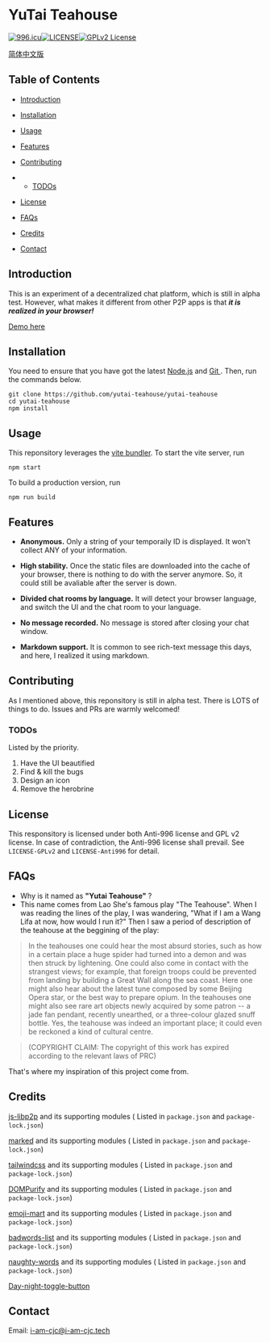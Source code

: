 # YuTai Teahouse
[![996.icu](https://img.shields.io/badge/link-996.icu-red.svg)](https://996.icu)[![LICENSE](https://img.shields.io/badge/license-Anti%20996-blue.svg)](https://github.com/996icu/996.ICU/blob/master/LICENSE)[![GPLv2 License](https://img.shields.io/badge/License-GPL%20v2-blue.svg)](https://www.gnu.org/licenses/gpl-2.0.html)

[简体中文版](README.zh-CN.md)

## Table of Contents

- [Introduction](#introduction)

- [Installation](#installation)

- [Usage](#usage)

- [Features](#features)

- [Contributing](#contributing)

- - [TODOs](#todos)

- [License](#license)

- [FAQs](#faqs)

- [Credits](#credits)

- [Contact](#contact)

## Introduction

This is an experiment of a decentralized chat platform, which is still in alpha test. However, what makes it different from other P2P apps is that ***it is realized in your browser!***

[Demo here](https://i-am-cjc.tech/)

## Installation

You need to ensure that you have got the latest [Node.js](https://nodejs.org/) and [Git ](https://git-scm.com/). Then, run the commands below.

```
git clone https://github.com/yutai-teahouse/yutai-teahouse
cd yutai-teahouse
npm install
```
## Usage

This reponsitory leverages the [vite bundler](https://vitejs.dev/). To start the vite server, run

```
npm start
```

To build a production version, run

```
npm run build
```

## Features

- **Anonymous.** Only a string of your temporaily ID is displayed. It won't collect ANY of your information.

- **High stability.** Once the static files are downloaded into the cache of your browser, there is nothing to do with the server anymore. So, it could still be avaliable after the server is down.

- **Divided chat rooms by language.** It will detect your browser language, and switch the UI and the chat room to your language.

- **No message recorded.** No message is stored after closing your chat window.

- **Markdown support.** It is common to see rich-text message this days, and here, I realized it using markdown.

## Contributing

As I mentioned above, this reponsitory is still in alpha test. There is LOTS of things to do. Issues and PRs are warmly welcomed!

### TODOs

Listed by the priority.

1) Have the UI beautified
2) Find & kill the bugs
3) Design an icon
4) Remove the herobrine

## License

This responsitory is licensed under both Anti-996 license and GPL v2 license. In case of contradiction, the Anti-996 license shall prevail.  See `LICENSE-GPLv2` and `LICENSE-Anti996` for detail. 

## FAQs

- Why is it named as **"Yutai Teahouse"** ?
- This name comes from Lao She's famous play "The Teahouse". When I was reading the lines of the play, I was wandering, "What if I am a Wang Lifa at now, how would I run it?" Then I saw a period of description of the teahouse at the beggining of the play: 

> In the teahouses one could hear the most absurd stories, such as how in a certain place a huge spider had turned into a demon and was then struck by lightening. One could also come in contact with the strangest views; for example, that foreign troops could be prevented from landing by building a Great Wall along the sea coast. Here one might also hear about the latest tune composed by some Beijing Opera star, or the best way to prepare opium. In the teahouses one might also see rare art objects newly acquired by some patron -- a jade fan pendant, recently unearthed, or a three-colour glazed snuff bottle. Yes, the teahouse was indeed an important place; it could even be reckoned a kind of cultural centre.

> (COPYRIGHT CLAIM: The copyright of this work has expired according to the relevant laws of PRC)

That's where my inspiration of this project come from.

## Credits

[js-libp2p](https://github.com/libp2p/js-libp2p/) and its supporting modules ( Listed in `package.json`  and `package-lock.json`)

[marked](https://github.com/markedjs/marked) and its supporting modules ( Listed in `package.json`  and `package-lock.json`)

[tailwindcss](https://github.com/tailwindlabs/tailwindcss) and its supporting modules ( Listed in `package.json` and `package-lock.json`)

[DOMPurify](https://github.com/cure53/DOMPurify) and its supporting modules ( Listed in `package.json` and `package-lock.json`)

[emoji-mart](https://github.com/missive/emoji-mart) and its supporting modules ( Listed in `package.json` and `package-lock.json`)

[badwords-list](https://github.com/web-mech/badwords-list) and its supporting modules ( Listed in `package.json` and `package-lock.json`)

[naughty-words](https://github.com/LDNOOBW/List-of-Dirty-Naughty-Obscene-and-Otherwise-Bad-Words) and its supporting modules ( Listed in `package.json` and `package-lock.json`)

[Day-night-toggle-button](https://github.com/Xiumuzaidiao/Day-night-toggle-button)


## Contact

Email: i-am-cjc@i-am-cjc.tech